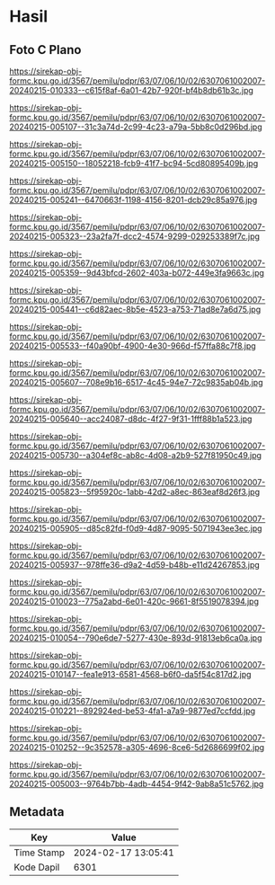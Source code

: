 # Hasil

## Foto C Plano

https://sirekap-obj-formc.kpu.go.id/3567/pemilu/pdpr/63/07/06/10/02/6307061002007-20240215-010333--c615f8af-6a01-42b7-920f-bf4b8db61b3c.jpg

https://sirekap-obj-formc.kpu.go.id/3567/pemilu/pdpr/63/07/06/10/02/6307061002007-20240215-005107--31c3a74d-2c99-4c23-a79a-5bb8c0d296bd.jpg

https://sirekap-obj-formc.kpu.go.id/3567/pemilu/pdpr/63/07/06/10/02/6307061002007-20240215-005150--18052218-fcb9-41f7-bc94-5cd80895409b.jpg

https://sirekap-obj-formc.kpu.go.id/3567/pemilu/pdpr/63/07/06/10/02/6307061002007-20240215-005241--6470663f-1198-4156-8201-dcb29c85a976.jpg

https://sirekap-obj-formc.kpu.go.id/3567/pemilu/pdpr/63/07/06/10/02/6307061002007-20240215-005323--23a2fa7f-dcc2-4574-9299-029253389f7c.jpg

https://sirekap-obj-formc.kpu.go.id/3567/pemilu/pdpr/63/07/06/10/02/6307061002007-20240215-005359--9d43bfcd-2602-403a-b072-449e3fa9663c.jpg

https://sirekap-obj-formc.kpu.go.id/3567/pemilu/pdpr/63/07/06/10/02/6307061002007-20240215-005441--c6d82aec-8b5e-4523-a753-71ad8e7a6d75.jpg

https://sirekap-obj-formc.kpu.go.id/3567/pemilu/pdpr/63/07/06/10/02/6307061002007-20240215-005533--f40a90bf-4900-4e30-966d-f57ffa88c7f8.jpg

https://sirekap-obj-formc.kpu.go.id/3567/pemilu/pdpr/63/07/06/10/02/6307061002007-20240215-005607--708e9b16-6517-4c45-94e7-72c9835ab04b.jpg

https://sirekap-obj-formc.kpu.go.id/3567/pemilu/pdpr/63/07/06/10/02/6307061002007-20240215-005640--acc24087-d8dc-4f27-9f31-1fff88b1a523.jpg

https://sirekap-obj-formc.kpu.go.id/3567/pemilu/pdpr/63/07/06/10/02/6307061002007-20240215-005730--a304ef8c-ab8c-4d08-a2b9-527f81950c49.jpg

https://sirekap-obj-formc.kpu.go.id/3567/pemilu/pdpr/63/07/06/10/02/6307061002007-20240215-005823--5f95920c-1abb-42d2-a8ec-863eaf8d26f3.jpg

https://sirekap-obj-formc.kpu.go.id/3567/pemilu/pdpr/63/07/06/10/02/6307061002007-20240215-005905--d85c82fd-f0d9-4d87-9095-5071943ee3ec.jpg

https://sirekap-obj-formc.kpu.go.id/3567/pemilu/pdpr/63/07/06/10/02/6307061002007-20240215-005937--978ffe36-d9a2-4d59-b48b-e11d24267853.jpg

https://sirekap-obj-formc.kpu.go.id/3567/pemilu/pdpr/63/07/06/10/02/6307061002007-20240215-010023--775a2abd-6e01-420c-9661-8f5519078394.jpg

https://sirekap-obj-formc.kpu.go.id/3567/pemilu/pdpr/63/07/06/10/02/6307061002007-20240215-010054--790e6de7-5277-430e-893d-91813eb6ca0a.jpg

https://sirekap-obj-formc.kpu.go.id/3567/pemilu/pdpr/63/07/06/10/02/6307061002007-20240215-010147--fea1e913-6581-4568-b6f0-da5f54c817d2.jpg

https://sirekap-obj-formc.kpu.go.id/3567/pemilu/pdpr/63/07/06/10/02/6307061002007-20240215-010221--892924ed-be53-4fa1-a7a9-9877ed7ccfdd.jpg

https://sirekap-obj-formc.kpu.go.id/3567/pemilu/pdpr/63/07/06/10/02/6307061002007-20240215-010252--9c352578-a305-4696-8ce6-5d2686699f02.jpg

https://sirekap-obj-formc.kpu.go.id/3567/pemilu/pdpr/63/07/06/10/02/6307061002007-20240215-005003--9764b7bb-4adb-4454-9f42-9ab8a51c5762.jpg


## Metadata

| Key        | Value               |
| ---------- | ------------------- |
| Time Stamp | 2024-02-17 13:05:41 |
| Kode Dapil | 6301                |



